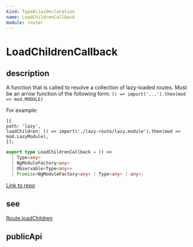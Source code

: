 ```yaml
---
kind: TypeAliasDeclaration
name: LoadChildrenCallback
module: router
---
```


# LoadChildrenCallback

## description

A function that is called to resolve a collection of lazy-loaded routes.
Must be an arrow function of the following form:
`() => import('...').then(mod => mod.MODULE)`

For example:

```
[{
path: 'lazy',
loadChildren: () => import('./lazy-route/lazy.module').then(mod => mod.LazyModule),
}];
```

```ts
export type LoadChildrenCallback = () =>
  | Type<any>
  | NgModuleFactory<any>
  | Observable<Type<any>>
  | Promise<NgModuleFactory<any> | Type<any> | any>;
```

[Link to repo](https://github.com/timdeschryver/angular/blob/master/packages/router/src/config.ts#L111-L112)

## see

[Route.loadChildren](api/router/Route#loadChildren)

## publicApi
